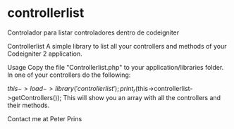 # controllerlist
Controlador para listar controladores dentro de codeigniter

Controllerlist
A simple library to list all your controllers and methods of your Codeigniter 2 application.

Usage
Copy the file "Controllerlist.php" to your application/libraries folder. In one of your controllers do the following:

$this->load->library('controllerlist');
print_r($this->controllerlist->getControllers());
This will show you an array with all the controllers and their methods.

Contact me at Peter Prins
